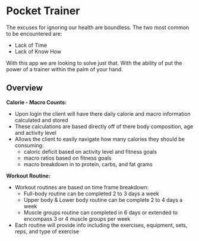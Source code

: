 # Pocket Trainer

The excuses for ignoring our health are boundless. The two most common to be encountered are:

* Lack of Time
* Lack of Know How

With this app we are looking to solve just that. With the ability of put the power of a trainer 
within the palm of your hand. 


## Overview

**Calorie - Macro Counts:**

* Upon login the client will have there daily calorie and macro information calculated and stored
* These calculations are based directly off of there body composition, age and activity level
* Allows the client to easily navigate how many calories they should be consuming:
    - caloric deficit based on activity level and fitness goals
    - macro ratios based on fitness goals
    - macro breakdown in to protein, carbs, and fat grams


**Workout Routine:**

* Workout routines are based on time frame breakdown:
    - Full-body routine can be completed 2 to 3 days a week
    - Upper body & Lower body routine can be complete 2 to 4 days a week
    - Muscle groups routine can completed in 6 days or extended to encompass
        3 or 4 muscle groups per week 
* Each routine will provide info including the exercises, equipment, sets, reps, and type of exercise
